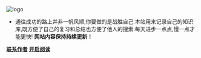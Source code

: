 
![logo](https://pic.imgdb.cn/item/61f1074d2ab3f51d917be3bd.png)


- 通往成功的路上并非一帆风顺,你要做的是战胜自己.本站用来记录自己的知识库,既方便了自己的复习和总结也方便了他人的搜索.每天进步一点点,慢一点才能更快!
**网站内容保持持续更新！**


[**联系作者**](https://github.com/echodw97/echodw97-docs)
[**开启阅读**](README.md)